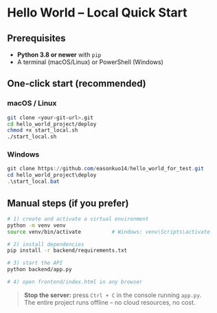 # Hello World – Local Quick Start

## Prerequisites
- **Python 3.8 or newer** with `pip`
- A terminal (macOS/Linux) or PowerShell (Windows)

## One-click start (recommended)

### macOS / Linux
```bash
git clone <your-git-url>.git
cd hello_world_project/deploy
chmod +x start_local.sh
./start_local.sh
```

### Windows
```powershell
git clone https://github.com/easonkuo14/hello_world_for_test.git
cd hello_world_project\deploy
.\start_local.bat
```

## Manual steps (if you prefer)

```bash
# 1) create and activate a virtual environment
python -m venv venv
source venv/bin/activate          # Windows: venv\Scripts\activate

# 2) install dependencies
pip install -r backend/requirements.txt

# 3) start the API
python backend/app.py

# 4) open frontend/index.html in any browser
```

> **Stop the server:** press `Ctrl + C` in the console running `app.py`.  
> The entire project runs offline – no cloud resources, no cost.
